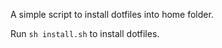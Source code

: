 A simple script to install dotfiles into home folder.

Run ```sh install.sh``` to install dotfiles.
